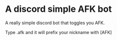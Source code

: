 # A discord simple AFK bot
A really simple discord bot that toggles you AFK.

Type .afk and it will prefix your nickname with [AFK]